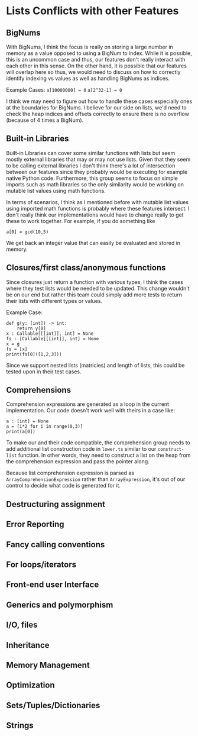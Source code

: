 # Lists Conflicts with other Features

## BigNums

With BigNums, I think the focus is really on storing a large number in memory as a value opposed to using a BigNum to index. While it is possible, this is an uncommon case and thus, our features don't really interact with each other in this sense. On the other hand, it is possible that our features will overlap here so thus, we would need to discuss on how to correctly identify indexing vs values as well as handling BigNums as indices.

Example Cases:
`a[10000000] = 0`
`a[2^32-1] = 0`

I think we may need to figure out how to handle these cases especially ones at the boundaries for BigNums. I believe for our side on lists, we'd need to check the heap indices and offsets correctly to ensure there is no overflow (because of 4 times a BigNum). 

## Built-in Libraries

Built-in Libraries can cover some similar functions with lists but seem mostly external libraries that may or may not use lists. Given that they seem to be calling external libraries I don't think there's a lot of intersection between our features since they probably would be executing for example native Python code. Furthermore, this group seems to focus on simple imports such as math libraries so the only similarity would be working on mutable list values using math functions.

In terms of scenarios, I think as I mentioned before with mutable list values using imported math functions is probably where these features intersect. I don't really think our implementations would have to change really to get these to work together. For example, if you do something like 

`a[0] = gcd(10,5)`

We get back an integer value that can easily be evaluated and stored in memory.

## Closures/first class/anonymous functions

Since closures just return a function with various types, I think the cases where they test lists would be needed to be updated. This change wouldn't be on our end but rather this team could simply add more tests to return their lists with different types or values.

Example Case:
```
def g(y: [int]) -> int:
    return y[0]
x : Callable[[[int]], int] = None
fs : [Callable[[[int]], int] = None
x = g
fs = [x]
print(fs[0]([1,2,3]))
```

Since we support nested lists (matricies) and length of lists, this could be tested upon in their test cases.

## Comprehensions

Comprehension expressions are generated as a loop in the current implementation. Our code doesn't work well with theirs in a case like:

```
a : [int] = None
a = [i*2 for i in range(0,3)]
print(a[0])
```

To make our and their code compatible, the comprehension group needs to add additional list construction code in `lower.ts` similar to our `construct-list` function. In other words, they need to construct a list on the heap from the comprehension expression and pass the pointer along.

Because list comprehension expression is parsed as `ArrayComprehensionExpression` rather than `ArrayExpression`, it's out of our control to decide what code is generated for it.

## Destructuring assignment

## Error Reporting

## Fancy calling conventions

## For loops/iterators

## Front-end user Interface

## Generics and polymorphism

## I/O, files

## Inheritance

## Memory Management

## Optimization

## Sets/Tuples/Dictionaries

## Strings